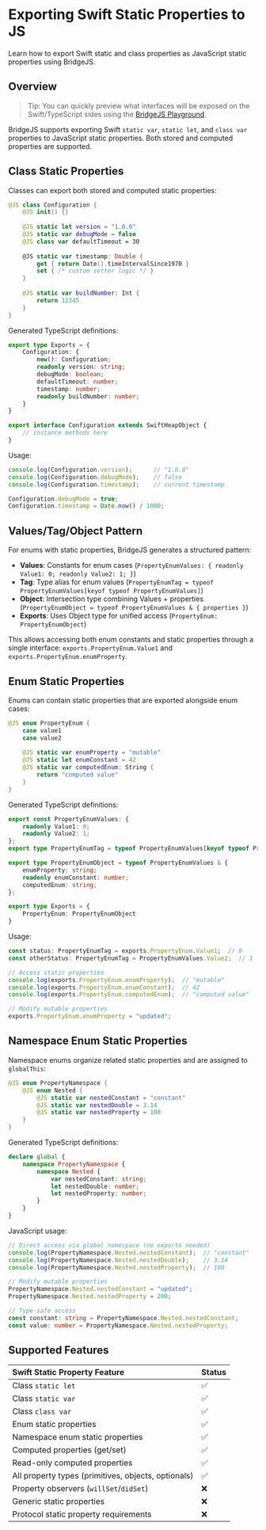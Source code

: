 # Exporting Swift Static Properties to JS

Learn how to export Swift static and class properties as JavaScript static properties using BridgeJS.

## Overview

> Tip: You can quickly preview what interfaces will be exposed on the Swift/TypeScript sides using the [BridgeJS Playground](https://swiftwasm.org/JavaScriptKit/PlayBridgeJS/).

BridgeJS supports exporting Swift `static var`, `static let`, and `class var` properties to JavaScript static properties. Both stored and computed properties are supported.

## Class Static Properties

Classes can export both stored and computed static properties:

```swift
@JS class Configuration {
    @JS init() {}
    
    @JS static let version = "1.0.0"
    @JS static var debugMode = false
    @JS class var defaultTimeout = 30
    
    @JS static var timestamp: Double {
        get { return Date().timeIntervalSince1970 }
        set { /* custom setter logic */ }
    }
    
    @JS static var buildNumber: Int {
        return 12345
    }
}
```

Generated TypeScript definitions:

```typescript
export type Exports = {
    Configuration: {
        new(): Configuration;
        readonly version: string;
        debugMode: boolean;
        defaultTimeout: number;
        timestamp: number;
        readonly buildNumber: number;
    }
}

export interface Configuration extends SwiftHeapObject {
    // instance methods here
}
```

Usage:

```typescript
console.log(Configuration.version);      // "1.0.0"
console.log(Configuration.debugMode);    // false
console.log(Configuration.timestamp);    // current timestamp

Configuration.debugMode = true;
Configuration.timestamp = Date.now() / 1000;
```


## Values/Tag/Object Pattern

For enums with static properties, BridgeJS generates a structured pattern:

- **Values**: Constants for enum cases (`PropertyEnumValues: { readonly Value1: 0; readonly Value2: 1; }`)
- **Tag**: Type alias for enum values (`PropertyEnumTag = typeof PropertyEnumValues[keyof typeof PropertyEnumValues]`)
- **Object**: Intersection type combining Values + properties (`PropertyEnumObject = typeof PropertyEnumValues & { properties }`)
- **Exports**: Uses Object type for unified access (`PropertyEnum: PropertyEnumObject`)

This allows accessing both enum constants and static properties through a single interface: `exports.PropertyEnum.Value1` and `exports.PropertyEnum.enumProperty`.

## Enum Static Properties

Enums can contain static properties that are exported alongside enum cases:

```swift
@JS enum PropertyEnum {
    case value1
    case value2
    
    @JS static var enumProperty = "mutable"
    @JS static let enumConstant = 42
    @JS static var computedEnum: String {
        return "computed value"
    }
}
```

Generated TypeScript definitions:

```typescript
export const PropertyEnumValues: {
    readonly Value1: 0;
    readonly Value2: 1;
};
export type PropertyEnumTag = typeof PropertyEnumValues[keyof typeof PropertyEnumValues];

export type PropertyEnumObject = typeof PropertyEnumValues & {
    enumProperty: string;
    readonly enumConstant: number;
    computedEnum: string;
};

export type Exports = {
    PropertyEnum: PropertyEnumObject
}
```

Usage:

```typescript
const status: PropertyEnumTag = exports.PropertyEnum.Value1;  // 0
const otherStatus: PropertyEnumTag = PropertyEnumValues.Value2;  // 1

// Access static properties
console.log(exports.PropertyEnum.enumProperty);  // "mutable"
console.log(exports.PropertyEnum.enumConstant);  // 42
console.log(exports.PropertyEnum.computedEnum);  // "computed value"

// Modify mutable properties
exports.PropertyEnum.enumProperty = "updated";

```

## Namespace Enum Static Properties

Namespace enums organize related static properties and are assigned to `globalThis`:

```swift
@JS enum PropertyNamespace {
    @JS enum Nested {
        @JS static var nestedConstant = "constant"
        @JS static var nestedDouble = 3.14
        @JS static var nestedProperty = 100
    }
}
```

Generated TypeScript definitions:

```typescript
declare global {
    namespace PropertyNamespace {
        namespace Nested {
            var nestedConstant: string;
            let nestedDouble: number;
            let nestedProperty: number;
        }
    }
}
```

JavaScript usage:

```typescript
// Direct access via global namespace (no exports needed)
console.log(PropertyNamespace.Nested.nestedConstant);  // "constant"
console.log(PropertyNamespace.Nested.nestedDouble);    // 3.14
console.log(PropertyNamespace.Nested.nestedProperty);  // 100

// Modify mutable properties
PropertyNamespace.Nested.nestedConstant = "updated";
PropertyNamespace.Nested.nestedProperty = 200;

// Type-safe access
const constant: string = PropertyNamespace.Nested.nestedConstant;
const value: number = PropertyNamespace.Nested.nestedProperty;
```

## Supported Features

| Swift Static Property Feature | Status |
|:------------------------------|:-------|
| Class `static let` | ✅ |
| Class `static var` | ✅ |
| Class `class var` | ✅ |
| Enum static properties | ✅ |
| Namespace enum static properties | ✅ |
| Computed properties (get/set) | ✅ |
| Read-only computed properties | ✅ |
| All property types (primitives, objects, optionals) | ✅ |
| Property observers (`willSet`/`didSet`) | ❌ |
| Generic static properties | ❌ |
| Protocol static property requirements | ❌ |
